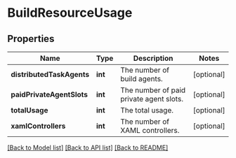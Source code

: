 # BuildResourceUsage

## Properties
Name | Type | Description | Notes
------------ | ------------- | ------------- | -------------
**distributedTaskAgents** | **int** | The number of build agents. | [optional] 
**paidPrivateAgentSlots** | **int** | The number of paid private agent slots. | [optional] 
**totalUsage** | **int** | The total usage. | [optional] 
**xamlControllers** | **int** | The number of XAML controllers. | [optional] 

[[Back to Model list]](../README.md#documentation-for-models) [[Back to API list]](../README.md#documentation-for-api-endpoints) [[Back to README]](../README.md)


